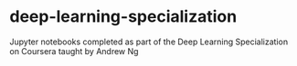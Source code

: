 # deep-learning-specialization
Jupyter notebooks completed as part of the Deep Learning Specialization on Coursera taught by Andrew Ng
